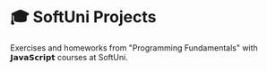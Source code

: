 # 🎓 SoftUni Projects
 Еxercises and homeworks from "Programming Fundamentals" with 𝗝𝗮𝘃𝗮𝗦𝗰𝗿𝗶𝗽𝘁 courses at SoftUni.

